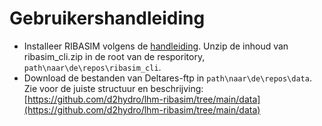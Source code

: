 # Gebruikershandleiding


 - Installeer RIBASIM volgens de [handleiding](https://deltares.github.io/Ribasim/core/usage.html). Unzip de inhoud van ribasim_cli.zip in de root van de resporitory, `path\naar\de\repos\ribasim_cli`.
 - Download de bestanden van Deltares-ftp in `path\naar\de\repos\data`. Zie voor de juiste structuur en beschrijving: [https://github.com/d2hydro/lhm-ribasim/tree/main/data](https://github.com/d2hydro/lhm-ribasim/tree/main/data)
